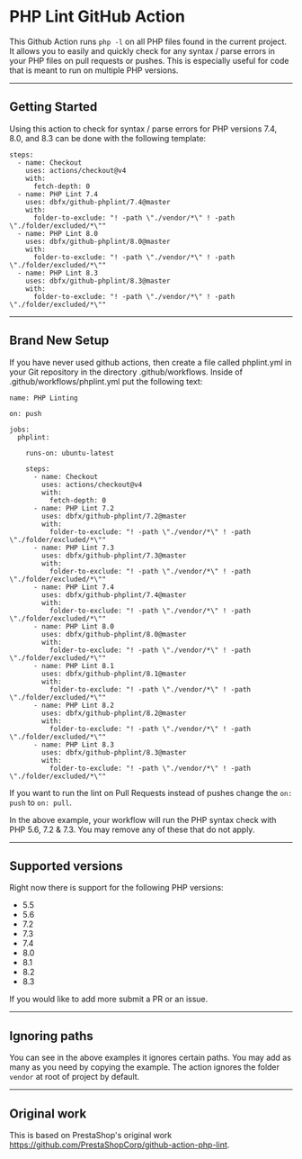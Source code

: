 # PHP Lint GitHub Action

This Github Action runs `php -l` on all PHP files found in the current project. It allows you to easily and quickly check for 
any syntax / parse errors in your PHP files on pull requests or pushes. This is especially useful for code that is 
meant to run on multiple PHP versions.  

---

## Getting Started

Using this action to check for syntax / parse errors for PHP versions 7.4, 8.0, and 8.3 can be done with the following template:

```
steps:
  - name: Checkout
    uses: actions/checkout@v4
    with:
      fetch-depth: 0
  - name: PHP Lint 7.4
    uses: dbfx/github-phplint/7.4@master
    with:
      folder-to-exclude: "! -path \"./vendor/*\" ! -path \"./folder/excluded/*\""
  - name: PHP Lint 8.0
    uses: dbfx/github-phplint/8.0@master
    with:
      folder-to-exclude: "! -path \"./vendor/*\" ! -path \"./folder/excluded/*\""
  - name: PHP Lint 8.3
    uses: dbfx/github-phplint/8.3@master
    with:
      folder-to-exclude: "! -path \"./vendor/*\" ! -path \"./folder/excluded/*\""
```

---

## Brand New Setup

If you have never used github actions, then create a file called phplint.yml in your Git repository in the directory 
.github/workflows. Inside of .github/workflows/phplint.yml put the following text:
```
name: PHP Linting

on: push

jobs:
  phplint:

    runs-on: ubuntu-latest

    steps:
      - name: Checkout
        uses: actions/checkout@v4
        with:
          fetch-depth: 0
      - name: PHP Lint 7.2
        uses: dbfx/github-phplint/7.2@master
        with:
          folder-to-exclude: "! -path \"./vendor/*\" ! -path \"./folder/excluded/*\""
      - name: PHP Lint 7.3
        uses: dbfx/github-phplint/7.3@master
        with:
          folder-to-exclude: "! -path \"./vendor/*\" ! -path \"./folder/excluded/*\""
      - name: PHP Lint 7.4
        uses: dbfx/github-phplint/7.4@master
        with:
          folder-to-exclude: "! -path \"./vendor/*\" ! -path \"./folder/excluded/*\""
      - name: PHP Lint 8.0
        uses: dbfx/github-phplint/8.0@master
        with:
          folder-to-exclude: "! -path \"./vendor/*\" ! -path \"./folder/excluded/*\""   
      - name: PHP Lint 8.1
        uses: dbfx/github-phplint/8.1@master
        with:
          folder-to-exclude: "! -path \"./vendor/*\" ! -path \"./folder/excluded/*\""
      - name: PHP Lint 8.2
        uses: dbfx/github-phplint/8.2@master
        with:
          folder-to-exclude: "! -path \"./vendor/*\" ! -path \"./folder/excluded/*\""
      - name: PHP Lint 8.3
        uses: dbfx/github-phplint/8.3@master
        with:
          folder-to-exclude: "! -path \"./vendor/*\" ! -path \"./folder/excluded/*\""
```

If you want to run the lint on Pull Requests instead of pushes change the ```on: push``` to ```on: pull```.

In the above example, your workflow will run the PHP syntax check with PHP 5.6, 7.2 & 7.3. You may remove any of these that do not apply.

---

## Supported versions

Right now there is support for the following PHP versions: 
 - 5.5
 - 5.6
 - 7.2
 - 7.3
 - 7.4
 - 8.0
 - 8.1
 - 8.2
 - 8.3
 
 If you would like to add more submit a PR or an issue. 
 
---

## Ignoring paths

You can see in the above examples it ignores certain paths. You may add as many as you need by copying the example. 
The action ignores the folder `vendor` at root of project by default.

---

## Original work

This is based on PrestaShop's original work https://github.com/PrestaShopCorp/github-action-php-lint. 
 
